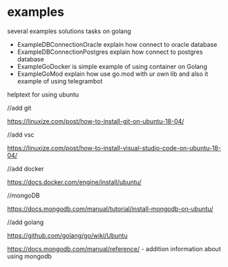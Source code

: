 # examples
several examples solutions tasks on golang

- ExampleDBConnectionOracle explain how connect to oracle database
- ExampleDBConnectionPostgres explain how connect to postgres database
- ExampleGoDocker is simple example of using container on Golang
- ExampleGoMod explain how use go.mod with ur own lib and also it example of using telegrambot 

helptext for using ubuntu

//add git

https://linuxize.com/post/how-to-install-git-on-ubuntu-18-04/

//add vsc

https://linuxize.com/post/how-to-install-visual-studio-code-on-ubuntu-18-04/

//add docker

https://docs.docker.com/engine/install/ubuntu/

//mongoDB

https://docs.mongodb.com/manual/tutorial/install-mongodb-on-ubuntu/

//add golang

https://github.com/golang/go/wiki/Ubuntu

https://docs.mongodb.com/manual/reference/ - addition information about using mongodb
